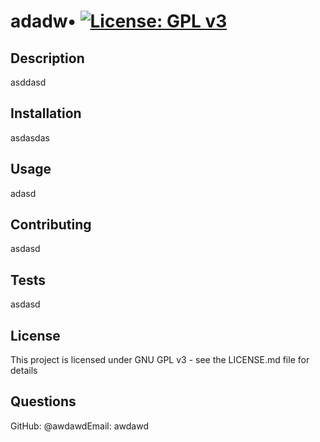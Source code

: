 # adadw• [![License: GPL v3](https://img.shields.io/badge/License-GPLv3-blue.svg)](https://www.gnu.org/licenses/gpl-3.0)

## Description
asddasd

## Installation
asdasdas

## Usage
adasd

## Contributing
asdasd

## Tests
asdasd

## License
This project is licensed under GNU GPL v3 - see the LICENSE.md file for details

## Questions
GitHub: @awdawdEmail: awdawd